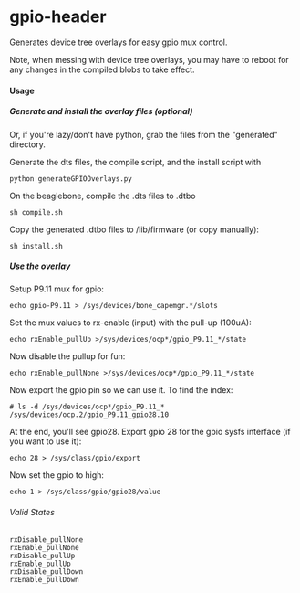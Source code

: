 gpio-header
==========

Generates device tree overlays for easy gpio mux control.

Note, when messing with device tree overlays, you may have to reboot for any changes in the compiled blobs to take effect.

#### Usage

##### Generate and install the overlay files (optional)

Or, if you're lazy/don't have python, grab the files from the "generated" directory.

Generate the dts files, the compile script, and the install script with

    python generateGPIOOverlays.py
    
On the beaglebone, compile the .dts files to .dtbo

    sh compile.sh
    
Copy the generated .dtbo files to /lib/firmware (or copy manually):

    sh install.sh
    
##### Use the overlay

Setup P9.11 mux for gpio:

    echo gpio-P9.11 > /sys/devices/bone_capemgr.*/slots
    
Set the mux values to rx-enable (input) with the pull-up (100uA):

    echo rxEnable_pullUp >/sys/devices/ocp*/gpio_P9.11_*/state
    
Now disable the pullup for fun:

    echo rxEnable_pullNone >/sys/devices/ocp*/gpio_P9.11_*/state
    
Now export the gpio pin so we can use it. To find the index:

    # ls -d /sys/devices/ocp*/gpio_P9.11_*
    /sys/devices/ocp.2/gpio_P9.11_gpio28.10
    
At the end, you'll see gpio28. Export gpio 28 for the gpio sysfs interface (if you want to use it):

    echo 28 > /sys/class/gpio/export

Now set the gpio to high:

    echo 1 > /sys/class/gpio/gpio28/value

    
###### Valid States

    rxDisable_pullNone
    rxEnable_pullNone
    rxDisable_pullUp
    rxEnable_pullUp
    rxDisable_pullDown
    rxEnable_pullDown
